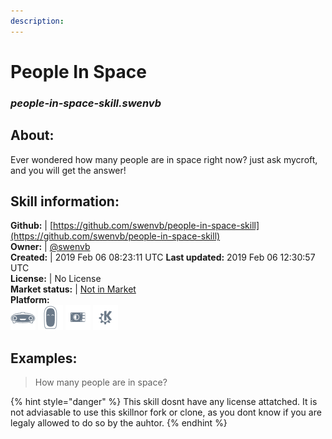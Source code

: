 ```yaml
---  
description:   
---  
```

# People In Space  
### _people-in-space-skill.swenvb_  
## About:  
Ever wondered how many people are in space right now? just ask mycroft, and you will get the answer!

## Skill information:  
**Github:** | [https://github.com/swenvb/people-in-space-skill](https://github.com/swenvb/people-in-space-skill)  
**Owner:** | [@swenvb](https://github.com/swenvb)  
**Created:** | 2019 Feb 06 08:23:11 UTC  **Last updated:** 2019 Feb 06 12:30:57 UTC  
**License:** | No License  
**Market status:** | [Not in Market](https://market.mycroft.ai/skill/)  
**Platform:**  
 ![](../.gitbook/assets/mark-1-icon.png)  ![](../.gitbook/assets/mark-2-icon.png)  ![](../.gitbook/assets/picroft-icon.png)  ![](../.gitbook/assets/kde.png)   
## Examples:  
> How many people are in space?  
  
{% hint style="danger" %}
This skill dosnt have any license attatched. It is not adviasable to use this skillnor fork or clone, as you dont know if you are legaly allowed to do so by the auhtor.
{% endhint %}
